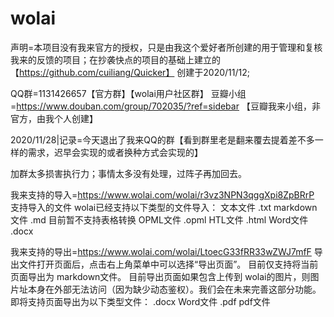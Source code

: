 # wolai

声明=本项目没有我来官方的授权，只是由我这个爱好者所创建的用于管理和复核我来的反馈的项目；在抄袭快点的项目的基础上建立的【https://github.com/cuiliang/Quicker】 创建于2020/11/12; 

QQ群=1131426657【官方群】【wolai用户社区群】
豆瓣小组=https://www.douban.com/group/702035/?ref=sidebar 【豆瓣我来小组，非官方，由我个人创建】


2020/11/28|记录=今天退出了我来QQ的群【看到群里老是翻来覆去提着差不多一样的需求，迟早会实现的或者换种方式会实现的】

加群太多损害执行力；事情太多没有处理，过阵子再加回去。

我来支持的导入=https://www.wolai.com/wolai/r3vz3NPN3qggXpi8ZpBRrP
  支持导入的文件
  wolai已经支持以下类型的文件导入：
  文本文件 .txt
  markdown文件 .md 目前暂不支持表格转换
  OPML文件 .opml
  HTL文件 .html
  Word文件 .docx

我来支持的导出=https://www.wolai.com/wolai/LtoecG33fRR33wZWJ7mfF
  导出文件打开页面后，点击右上角菜单中可以选择“导出页面”。
  目前仅支持将当前页面导出为 markdown文件。
  目前导出页面如果包含上传到 wolai的图片，则图片址本身在外部无法访问（因为缺少动态鉴权）。我们会在未来完善这部分功能。
  即将支持页面导出为以下类型文件：
  .docx Word文件
  .pdf pdf文件
